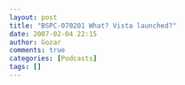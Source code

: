 ```yaml
---
layout: post
title: "BSPC-070201 What? Vista launched?"
date: 2007-02-04 22:15
author: Gozar
comments: true
categories: [Podcasts]
tags: []
---
```


